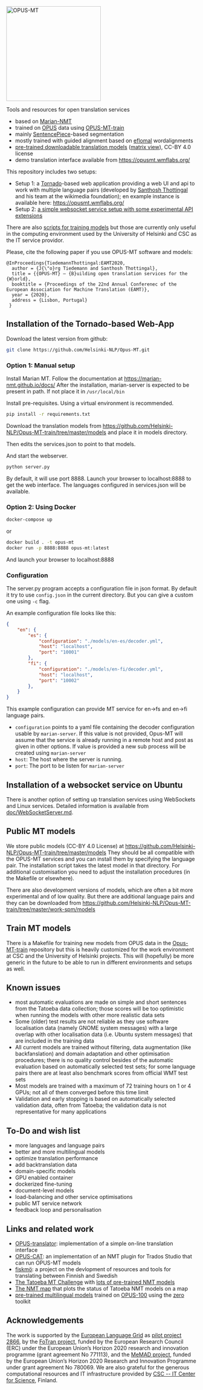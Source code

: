
<img src="https://github.com/Helsinki-NLP/Opus-MT/blob/master/img/opus_mt.png" width="250" alt="OPUS-MT"/>

Tools and resources for open translation services

* based on [Marian-NMT](https://marian-nmt.github.io/)
* trained on [OPUS](http://opus.nlpl.eu/) data using [OPUS-MT-train](https://github.com/Helsinki-NLP/Opus-MT-train)
* mainly [SentencePiece](https://github.com/google/sentencepiece)-based segmentation
* mostly trained with guided alignment based on [eflomal](https://github.com/robertostling/eflomal) wordalignments 
* [pre-trained downloadable translation models](https://github.com/Helsinki-NLP/Opus-MT-train/tree/master/models) ([matrix view](http://opus.nlpl.eu/Opus-MT/)), CC-BY 4.0 license
* demo translation interface available from https://opusmt.wmflabs.org/


This repository includes two setups:

* Setup 1: a [Tornado](https://www.tornadoweb.org)-based web application providing a web UI and api to work with multiple language pairs (developed by [Santhosh Thottingal](https://github.com/santhoshtr) and his team at the wikimedia foundation); en example instance is available here: https://opusmt.wmflabs.org/
* Setup 2: [a simple websocket service setup with some experimental API extensions](https://github.com/Helsinki-NLP/Opus-MT/tree/master/doc/WebSocketServer.md)

There are also [scripts for training models](https://github.com/Helsinki-NLP/Opus-MT-train) but those are currently only useful in the computing environment used by the University of Helsinki and CSC as the IT service providor.

Please, cite the following paper if you use OPUS-MT software and models:

```
@InProceedings{TiedemannThottingal:EAMT2020,
  author = {J{\"o}rg Tiedemann and Santhosh Thottingal},
  title = {{OPUS-MT} — {B}uilding open translation services for the {W}orld},
  booktitle = {Proceedings of the 22nd Annual Conferenec of the European Association for Machine Translation (EAMT)},
  year = {2020},
  address = {Lisbon, Portugal}
 }
 ```

## Installation of the Tornado-based Web-App

Download the latest version from github:

```bash
git clone https://github.com/Helsinki-NLP/Opus-MT.git
```

### Option 1: Manual setup

Install Marian MT. Follow the documentation at https://marian-nmt.github.io/docs/
After the installation, marian-server is expected to be present in path. If not place it in `/usr/local/bin`

Install pre-requisites.
Using a virtual environment is recommended.

```bash
pip install -r requirements.txt
```

Download the translation models from https://github.com/Helsinki-NLP/Opus-MT-train/tree/master/models and place it in models directory.

Then edits the services.json to point to that models.

And start the webserver.
```bash
python server.py
```

By default, it will use port 8888. Launch your browser to localhost:8888 to get the web interface. The languages configured in services.json will be available.

### Option 2: Using Docker

```bash
docker-compose up
```

or

```bash
docker build . -t opus-mt
docker run -p 8888:8888 opus-mt:latest
```

And launch your browser to localhost:8888

### Configuration

The server.py program accepts a configuration file in json format. By default it try to use `config.json` in the current directory. But you can give a custom one using `-c` flag.

An example configuration file looks like this:

```json
{
    "en": {
        "es": {
            "configuration": "./models/en-es/decoder.yml",
            "host": "localhost",
            "port": "10001"
        },
        "fi": {
            "configuration": "./models/en-fi/decoder.yml",
            "host": "localhost",
            "port": "10002"
        },
    }
}

```

This example configuration can provide MT service for en->fs and en->fi language pairs.

* `configuration` points to a yaml file containing the decoder configuration usable by `marian-server`. If this value is not provided, Opus-MT will assume that the service is already running in a remote host and post as given in other options. If value is provided a new sub process will be created using `marian-server`
* `host`: The host where the server is running.
* `port`: The port to be listen for `marian-server`




## Installation of a websocket service on Ubuntu

There is another option of setting up translation services using WebSockets and Linux services. Detailed information is available from 
[doc/WebSocketServer.md](https://github.com/Helsinki-NLP/Opus-MT/tree/master/doc/WebSocketServer.md).


## Public MT models

We store public models (CC-BY 4.0 License) at https://github.com/Helsinki-NLP/Opus-MT-train/tree/master/models
They should be all compatible with the OPUS-MT services and you can install them by specifying the language pair. The installation script takes the latest model in that directory. For additional customisation you need to adjust the installation procedures (in the Makefile or elsewhere).

There are also development versions of models, which are often a bit more experimental and of low quality. But there are additional language pairs and they can be downloaded from https://github.com/Helsinki-NLP/Opus-MT-train/tree/master/work-spm/models



## Train MT models

There is a Makefile for training new models from OPUS data in the [Opus-MT-train](https://github.com/Helsinki-NLP/Opus-MT-train) repository but this is heavily customized for the work environment at CSC and the University of Helsinki projects. This will (hopefully) be more generic in the future to be able to run in different environments and setups as well.


## Known issues

* most automatic evaluations are made on simple and short sentences from the Tatoeba data collection; those scores will be too optimistic when running the models with other more realistic data sets
* Some (older) test results are not reliable as they use software localisation data (namely GNOME system messages) with a large overlap with other localisation data (i.e. Ubuntu system messages) that are included in the training data
* All current models are trained without filtering, data augmentation (like backfanslation) and domain adaptation and other optimisation procedures; there is no quality control besides of the automatic evaluation based on automatically selected test sets; for some language pairs there are at least also benchmark scores from official WMT test sets
* Most models are trained with a maximum of 72 training hours on 1 or 4 GPUs; not all of them converged before this time limit
* Validation and early stopping is based on automatically selected validation data, often from Tatoeba; the validation data is not representative for many applications


## To-Do and wish list

* more languages and language pairs
* better and more multilingual models
* optimize translation performance
* add backtranslation data
* domain-specific models
* GPU enabled container
* dockerized fine-tuning
* document-level models
* load-balancing and other service optimisations
* public MT service network
* feedback loop and personalisation


## Links and related work

* [OPUS-translator](https://github.com/Helsinki-NLP/OPUS-translator): implementation of a simple on-line translation interface
* [OPUS-CAT](https://github.com/Helsinki-NLP/OPUS-CAT): an implementation of an NMT plugin for Trados Studio that can run OPUS-MT models
* [fiskmö](https://blogs.helsinki.fi/fiskmo-project/): a project on the devlopment of resources and tools for translating between Finnish and Swedish
* [The Tatoeba MT Challenge](https://github.com/Helsinki-NLP/Tatoeba-Challenge/) with [lots of pre-trained NMT models](https://github.com/Helsinki-NLP/Tatoeba-Challenge/blob/master/results/tatoeba-results-all.md)
* [The NMT map](https://opus.nlpl.eu/NMT-map/Tatoeba/all/src2trg/) that plots the status of Tatoeba NMT models on a map
* [pre-trained multilingual models](https://github.com/bzhangGo/zero/tree/master/docs/multilingual_laln_lalt#pretrained-multilingual-models-many-to-many) trained on [OPUS-100](https://github.com/EdinburghNLP/opus-100-corpus) using the [zero](https://github.com/bzhangGo/zero) toolkit


## Acknowledgements

The work is supported by the [European Language Grid](https://www.european-language-grid.eu/) as [pilot project 2866](https://live.european-language-grid.eu/catalogue/#/resource/projects/2866), by the [FoTran project](https://www.helsinki.fi/en/researchgroups/natural-language-understanding-with-cross-lingual-grounding), funded by the European Research Council (ERC) under the European Union’s Horizon 2020 research and innovation programme (grant agreement No 771113), and the [MeMAD project](https://memad.eu/), funded by the European Union’s Horizon 2020 Research and Innovation Programme under grant agreement No 780069. We are also grateful for the generous computational resources and IT infrastructure provided by [CSC -- IT Center for Science](https://www.csc.fi/), Finland.
